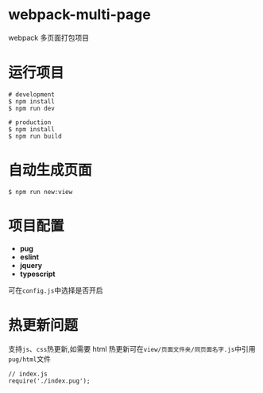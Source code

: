 # webpack-multi-page

webpack 多页面打包项目

# 运行项目

```
# development
$ npm install
$ npm run dev

# production
$ npm install
$ npm run build
```

# 自动生成页面
```
$ npm run new:view 
```

# 项目配置

- **pug**
- **eslint**
- **jquery**
- **typescript**

可在`config.js`中选择是否开启

# 热更新问题

支持`js`、`css`热更新,如需要 html 热更新可在`view/页面文件夹/同页面名字.js`中引用`pug/html`文件

```
// index.js
require('./index.pug');
```
